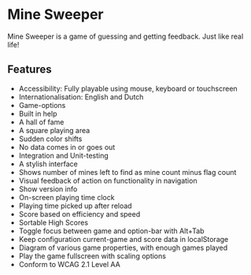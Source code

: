 # Mine Sweeper

Mine Sweeper is a game of guessing and getting feedback.
Just like real life!

## Features
-  Accessibility: Fully playable using mouse, keyboard or touchscreen
-  Internationalisation: English and Dutch
-  Game-options
-  Built in help
-  A hall of fame
-  A square playing area
-  Sudden color shifts
-  No data comes in or goes out
-  Integration and Unit-testing
-  A stylish interface
-  Shows number of mines left to find as mine count minus flag count
-  Visual feedback of action on functionality in navigation 
-  Show version info
-  On-screen playing time clock
-  Playing time picked up after reload
-  Score based on efficiency and speed
-  Sortable High Scores
-  Toggle focus between game and option-bar with Alt+Tab
-  Keep configuration current-game and score data in localStorage
-  Diagram of various game properties, with enough games played
-  Play the game fullscreen with scaling options
-  Conform to WCAG 2.1 Level AA
